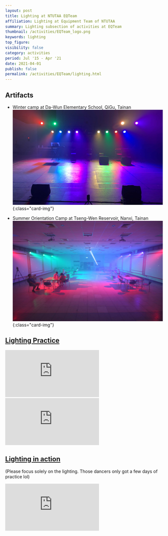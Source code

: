 ```yaml
---
layout: post
title: Lighting at NTUTAA EQTeam
affiliation: Lighting at Equipment Team of NTUTAA
summary: Lighting subsection of activities at EQTeam
thumbnail: /activities/EQTeam_logo.png
keywords: lighting
top_figure: 
visibility: false
category: activities
period: Jul '15 - Apr '21
date: 2021-04-01
publish: false
permalink: /activities/EQTeam/lighting.html
---
```


## Artifacts
- Winter camp at Da-Wun Elementary School, QiGu, Tainan
![Winter camp at Da-Wun Elementary School](./da-wun-light.jpg){:class="card-img"}

- Summer Orientation Camp at Tseng-Wen Reservoir, Nanxi, Tainan
![Summery Oriention Camp at Tseng-Wen Reservoir](./tseng-wen-light.jpg){:class="card-img"}



## [Lighting Practice](https://www.youtube.com/watch?v=O0jfmKaKqNo)
<html>
<iframe class="embed-video" src="https://www.youtube.com/embed/O0jfmKaKqNo?si=OHGh4CwppcQOLPxE" title="YouTube video player" frameborder="0" allow="accelerometer; autoplay; clipboard-write; encrypted-media; gyroscope; picture-in-picture; web-share" allowfullscreen></iframe>
<iframe class="embed-video" src="https://www.youtube.com/embed/lKnj4QKa3LI?si=LSJJGSLRwn-FHees" title="YouTube video player" frameborder="0" allow="accelerometer; autoplay; clipboard-write; encrypted-media; gyroscope; picture-in-picture; web-share" allowfullscreen></iframe>
</html>

## [Lighting in action](https://www.youtube.com/watch?v=a1UocV2OfyU)
(Please focus solely on the lighting. Those dancers only got a few days of practice lol)
<html>
<iframe class="embed-video" src="https://www.youtube.com/embed/a1UocV2OfyU?si=Bk7QEuVuDeSAFwZC" title="YouTube video player" frameborder="0" allow="accelerometer; autoplay; clipboard-write; encrypted-media; gyroscope; picture-in-picture; web-share" allowfullscreen></iframe>
</html>

